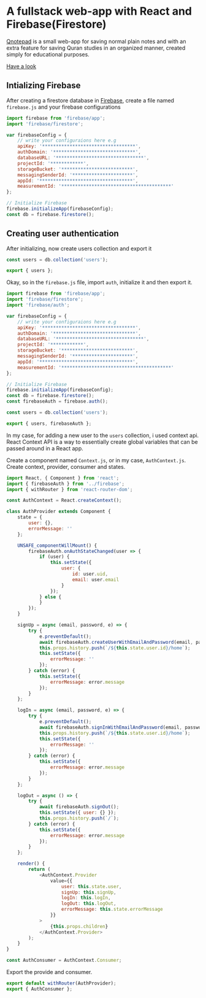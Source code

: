 # A fullstack web-app with React and Firebase(Firestore)

[Qnotepad](https://qnotepad.netlify.com/) is a small web-app for saving normal plain notes and with an extra feature for saving Quran studies in an organized manner, created simply for educational purposes.

[Have a look](https://qnotepad.netlify.com/)

## Intializing Firebase

After creating a firestore database in [Firebase](https://firebase.google.com/), create a file named `firebase.js` and your firebase configurations

```javascript
import firebase from 'firebase/app';
import 'firebase/firestore';

var firebaseConfig = {
	// write your configuraions here e.g
	apiKey: '**********************************',
	authDomain: '******************************',
	databaseURL: '********************************',
	projectId: '************',
	storageBucket: '**************************',
	messagingSenderId: '**********************',
	appId: '**********************************',
	measurementId: '****************************************'
};

// Initialize Firebase
firebase.initializeApp(firebaseConfig);
const db = firebase.firestore();
```

## Creating user authentication

After initializing, now create users collection and export it

```javascript
const users = db.collection('users');

export { users };
```

Okay, so in the `firebase.js` file, import `auth`, initialize it and then export it.

```javascript
import firebase from 'firebase/app';
import 'firebase/firestore';
import 'firebase/auth';

var firebaseConfig = {
	// write your configuraions here e.g
	apiKey: '**********************************',
	authDomain: '******************************',
	databaseURL: '********************************',
	projectId: '************',
	storageBucket: '**************************',
	messagingSenderId: '**********************',
	appId: '**********************************',
	measurementId: '****************************************'
};

// Initialize Firebase
firebase.initializeApp(firebaseConfig);
const db = firebase.firestore();
const firebaseAuth = firebase.auth();

const users = db.collection('users');

export { users, firebaseAuth };
```

In my case, for adding a new user to the `users` collection, i used context api. React Context API is a way to essentially create global variables that can be passed around in a React app.

Create a component named `Context.js`, or in my case, `AuthContext.js`. Create context, provider, consumer and states.

```javascript
import React, { Component } from 'react';
import { firebaseAuth } from '../firebase';
import { withRouter } from 'react-router-dom';

const AuthContext = React.createContext();

class AuthProvider extends Component {
	state = {
		user: {},
		errorMessage: ''
	};

	UNSAFE_componentWillMount() {
		firebaseAuth.onAuthStateChanged(user => {
			if (user) {
				this.setState({
					user: {
						id: user.uid,
						email: user.email
					}
				});
			} else {
			}
		});
	}

	signUp = async (email, password, e) => {
		try {
			e.preventDefault();
			await firebaseAuth.createUserWithEmailAndPassword(email, password);
			this.props.history.push(`/${this.state.user.id}/home`);
			this.setState({
				errorMessage: ''
			});
		} catch (error) {
			this.setState({
				errorMessage: error.message
			});
		}
	};

	logIn = async (email, password, e) => {
		try {
			e.preventDefault();
			await firebaseAuth.signInWithEmailAndPassword(email, password);
			this.props.history.push(`/${this.state.user.id}/home`);
			this.setState({
				errorMessage: ''
			});
		} catch (error) {
			this.setState({
				errorMessage: error.message
			});
		}
	};

	logOut = async () => {
		try {
			await firebaseAuth.signOut();
			this.setState({ user: {} });
			this.props.history.push(`/`);
		} catch (error) {
			this.setState({
				errorMessage: error.message
			});
		}
	};

	render() {
		return (
			<AuthContext.Provider
				value={{
					user: this.state.user,
					signUp: this.signUp,
					logIn: this.logIn,
					logOut: this.logOut,
					errorMessage: this.state.errorMessage
				}}
			>
				{this.props.children}
			</AuthContext.Provider>
		);
	}
}

const AuthConsumer = AuthContext.Consumer;
```

Export the provide and consumer.

```javascript
export default withRouter(AuthProvider);
export { AuthConsumer };
```

